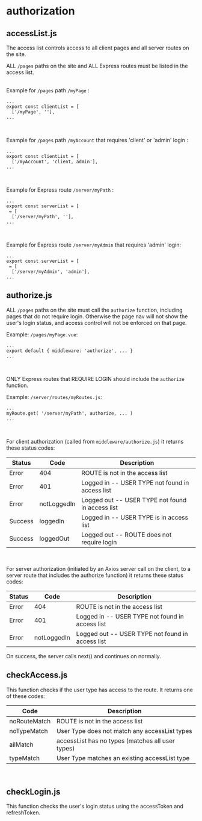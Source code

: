 # authorization

## accessList.js
The access list controls access to all client pages and all server routes on the site.

ALL `/pages` paths on the site and ALL Express routes must be listed in the access list. 
<br><br>

Example for `/pages` path `/myPage` :
```
...
export const clientList = [
  ['/myPage', ''],
...
```
<br>

Example for `/pages` path `/myAccount` that requires 'client' or 'admin' login :
```
...
export const clientList = [
  ['/myAccount', 'client, admin'],
...
```
<br>

Example for Express route `/server/myPath` :
```
...
export const serverList = [
 = [
  ['/server/myPath', ''],
...
```
<br>

Example for Express route `/server/myAdmin` that requires 'admin' login:
```
...
export const serverList = [
 = [
  ['/server/myAdmin', 'admin'],
...
```


## authorize.js
ALL `/pages` paths on the site must call the `authorize` function, including pages that do not require login. Otherwise the page nav will not show the user's login status, and access control will not be enforced on that page.

Example: `/pages/myPage.vue`:

```
...
export default { middleware: 'authorize', ... }
...
```
<br>

ONLY Express routes that REQUIRE LOGIN should include the `authorize` function. 

Example: `/server/routes/myRoutes.js`:

```
...
myRoute.get( '/server/myPath', authorize, ... )
...
```
<br>


For client authorization (called from `middleware/authorize.js`) it returns these status codes:



| Status   | Code       | Description                                      |
|----------|------------|--------------------------------------------------|
| Error   | 404         | ROUTE is not in the access list                  |
| Error   | 401         | Logged in  -- USER TYPE not found in access list |
| Error   | notLoggedIn | Logged out -- USER TYPE not found in access list |
| Success | loggedIn    | Logged in  -- USER TYPE is in access list        |
| Success | loggedOut   | Logged out -- ROUTE does not require login       |

<br>

For server authorization (initiated by an Axios server call on the client, to a server route that includes the authorize function) it returns these status codes:

| Status   | Code       | Description                                      |
|----------|------------|--------------------------------------------------|
| Error | 404           | ROUTE is not in the access list                  |
| Error | 401           | Logged in  -- USER TYPE not found in access list |
| Error | notLoggedIn   | Logged out -- USER TYPE not found in access list |


On success, the server calls next() and continues on normally.
<br>

## checkAccess.js
This function checks if the user type has access to the route. It returns one of these codes:

| Code         | Description                                      |
|--------------|--------------------------------------------------|
| noRouteMatch | ROUTE is not in the access list                  |
| noTypeMatch  | User Type does not match any accessList types    |
| allMatch     | accessList has no types (matches all user types) |
| typeMatch    | User Type matches an existing accessList type    |

<br>

## checkLogin.js
This function checks the user's login status using the accessToken and refreshToken.




